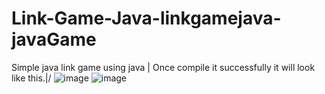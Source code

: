 # Link-Game-Java-linkgamejava-javaGame
Simple java link game using java                     |
Once compile it successfully it will look like this.\|/
![image](https://user-images.githubusercontent.com/78581470/140455372-c3616b87-5424-4e60-a55d-139022731864.png)
![image](https://user-images.githubusercontent.com/78581470/140455446-c63f23db-f996-4573-81a7-be29871febc8.png)
